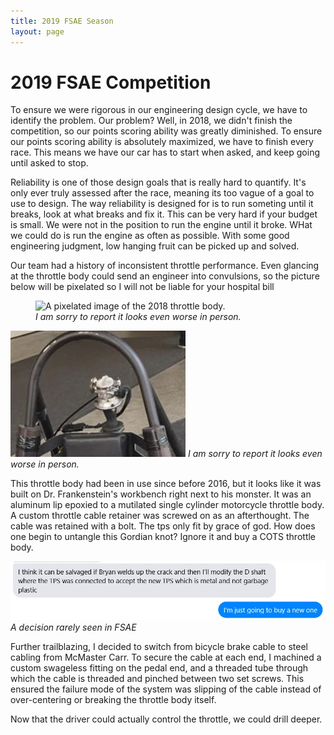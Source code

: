 ```yaml
---
title: 2019 FSAE Season
layout: page
---
```


# 2019 FSAE Competition

To ensure we were rigorous in our engineering design cycle, we have to identify the problem. Our problem? Well, in 2018, we didn't finish the competition, so our points scoring ability was greatly diminished. To ensure our points scoring ability is absolutely maximized, we have to finish every race. This means we have our car has to start when asked, and keep going until asked to stop.

Reliability is one of those design goals that is really hard to quantify. It's only ever truly assessed after the race, meaning its too vague of a goal to use to design. The way reliability is designed for is to run someting until it breaks, look at what breaks and fix it. This can be very hard if your budget is small. We were not in the position to run the engine until it broke. WHat we could do is run the engine as often as possible. With some good engineering judgment, low hanging fruit can be picked up and solved.

Our team had a history of inconsistent throttle performance. Even glancing at the throttle body could send an engineer into convulsions, so the picture below will be pixelated so I will not be liable for your hospital bill

<figure>
  <img src="{{site.url}}/docs/assets/2018_throttle_body.jpg" alt="A pixelated image of the 2018 throttle body."/>
  <figcaption><em>I am sorry to report it looks even worse in person.</em></figcaption>
</figure>

![](/docs/assets/2018_throttle_body.jpg)
*I am sorry to report it looks even worse in person.* 

This throttle body had been in use since before 2016, but it looks like it was built on Dr. Frankenstein's workbench right next to his monster. It was an aluminum lip epoxied to a mutilated single cylinder motorcycle throttle body. A custom throttle cable retainer was screwed on as an afterthought. The cable was retained with a bolt. The tps only fit by grace of god. How does one begin to untangle this Gordian knot? Ignore it and buy a COTS throttle body.

![Text message exchange that reads (grey text) I think it can be salvaged if Bryan welds up the crack and then I’ll modify the D shaft where the TPS was connected to accept the new TPS which is metal and not garbage plastic (blue text) I'm just going to buy a new one](/docs/assets/buy_a_new_one.jpg)
*A decision rarely seen in FSAE*

Further trailblazing, I decided to switch from bicycle brake cable to steel cabling from McMaster Carr. To secure the cable at each end, I machined a custom swageless fitting on the pedal end, and a threaded tube through which the cable is threaded and pinched between two set screws. This ensured the failure mode of the system was slipping of the cable instead of over-centering or breaking the throttle body itself.

Now that the driver could actually control the throttle, we could drill deeper.

<!--
We broke the system into smaller systems: Intake, Engine, Exhaust, Drivetrain, and Shifter.

Accomplishments: testing, documentation, building knowledge base.

more words here
-->